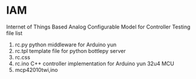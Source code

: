 # IAM
Internet of Things Based Analog Configurable Model for Controller Testing
file list
1. rc.py python middleware for Arduino yun
2. rc.tpl template file for python bottlepy server
3. rc.css
4. rc.ino C++ controller implementation for Arduino yun 32u4 MCU 
5. mcp42010twi,ino 
